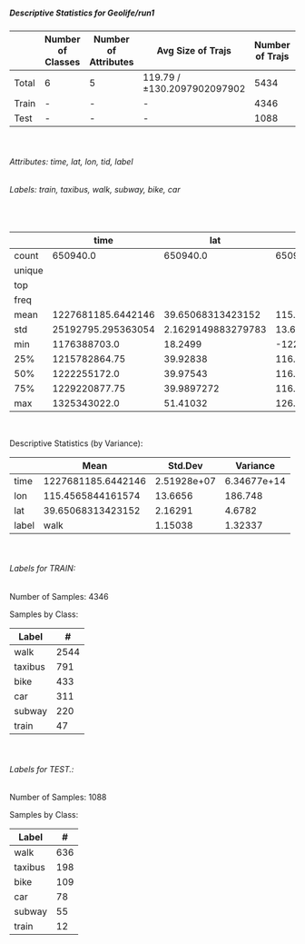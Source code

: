 ##### Descriptive Statistics for Geolife/run1


|       |   Number of Classes |   Number of Attributes |           Avg Size of Trajs |   Number of Trajs | Hold-out   |   Number of Points |   Longest Size |   Shortest Size |
|-------|---------------------|------------------------|-----------------------------|-------------------|------------|--------------------|----------------|-----------------|
| Total | 6                   | 5                      | 119.79 / ±130.2097902097902 | 5434              | 100%       |             650940 |            250 |              31 |
| Train | -                   | -                      | -                           | 4346              | 79.98%     |             519276 |            250 |              31 |
| Test  | -                   | -                      | -                           | 1088              | 20.02%     |             131664 |            250 |              31 |

&nbsp;

###### Attributes: time, lat, lon, tid, label


###### Labels: train, taxibus, walk, subway, bike, car

&nbsp;

|        | time               | lat                | lon                | label   |
|--------|--------------------|--------------------|--------------------|---------|
| count  | 650940.0           | 650940.0           | 650940.0           | 650940  |
| unique |                    |                    |                    | 6       |
| top    |                    |                    |                    | walk    |
| freq   |                    |                    |                    | 359097  |
| mean   | 1227681185.6442146 | 39.65068313423152  | 115.4565844161574  |         |
| std    | 25192795.295363054 | 2.1629149883279783 | 13.665584780779312 |         |
| min    | 1176388703.0       | 18.2499            | -122.3307          |         |
| 25%    | 1215782864.75      | 39.92838           | 116.3211           |         |
| 50%    | 1222255172.0       | 39.97543           | 116.3368           |         |
| 75%    | 1229220877.75      | 39.9897272         | 116.4226           |         |
| max    | 1325343022.0       | 51.41032           | 126.9835           |         |

&nbsp;

Descriptive Statistics (by Variance): 


|       | Mean               |      Std.Dev |      Variance |
|-------|--------------------|--------------|---------------|
| time  | 1227681185.6442146 |  2.51928e+07 |   6.34677e+14 |
| lon   | 115.4565844161574  | 13.6656      | 186.748       |
| lat   | 39.65068313423152  |  2.16291     |   4.6782      |
| label | walk               |  1.15038     |   1.32337     |

&nbsp;

###### Labels for TRAIN:


Number of Samples: 4346
Samples by Class:
| Label   |    # |
|---------|------|
| walk    | 2544 |
| taxibus |  791 |
| bike    |  433 |
| car     |  311 |
| subway  |  220 |
| train   |   47 |

&nbsp;

###### Labels for TEST.:


Number of Samples: 1088
Samples by Class:
| Label   |   # |
|---------|-----|
| walk    | 636 |
| taxibus | 198 |
| bike    | 109 |
| car     |  78 |
| subway  |  55 |
| train   |  12 |

&nbsp;

